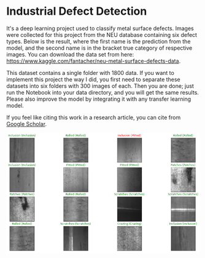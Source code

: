 # Industrial Defect Detection
It's a deep learning project used to classify metal surface defects. Images were collected for this project from the NEU database containing six defect types. Below is the result, where the first name is the prediction from the model, and the second name is in the bracket true category of respective images. You can download the data set from here: https://www.kaggle.com/fantacher/neu-metal-surface-defects-data. 

This dataset contains a single folder with 1800 data. If you want to implement this project the way I did, you first need to separate these datasets into six folders with 300 images of each. Then you are done; just run the Notebook into your data directory, and you will get the same results. Please also improve the model by integrating it with any transfer learning model.

If you feel like citing this work in a research article, you can cite from [Google Scholar](https://scholar.google.com/citations?view_op=view_citation&hl=en&user=7WrB3AcAAAAJ&citation_for_view=7WrB3AcAAAAJ:WF5omc3nYNoC).

![Test Results](test_result.png)

